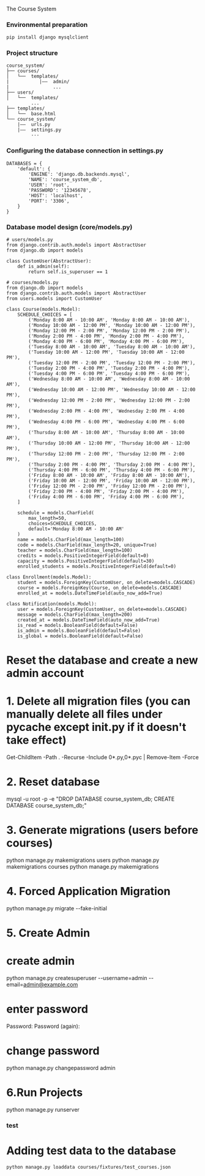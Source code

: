 The Course System

### Environmental preparation
```bash
pip install django mysqlclient
```

### Project structure
```text
course_system/
├── courses/
│   └──  templates/
|           |——  admin/
|                ...
├── users/
│   └──  templates/
         ...
├── templates/
│   └──  base.html
└── course_system/
    |——  urls.py
    |——  settings.py
         ···
```

### Configuring the database connection in settings.py
```
DATABASES = {
    'default': {
        'ENGINE': 'django.db.backends.mysql',
        'NAME': 'course_system_db',      
        'USER': 'root',                  
        'PASSWORD': '12345678',     
        'HOST': 'localhost',             
        'PORT': '3306', 
    }
}

```

### Database model design (core/models.py)
```
# users/models.py
from django.contrib.auth.models import AbstractUser
from django.db import models

class CustomUser(AbstractUser):
    def is_admin(self):
        return self.is_superuser == 1
```

```
# courses/models.py
from django.db import models
from django.contrib.auth.models import AbstractUser
from users.models import CustomUser

class Course(models.Model):
    SCHEDULE_CHOICES = [
        ('Monday 8:00 AM - 10:00 AM', 'Monday 8:00 AM - 10:00 AM'),
        ('Monday 10:00 AM - 12:00 PM', 'Monday 10:00 AM - 12:00 PM'),
        ('Monday 12:00 PM - 2:00 PM', 'Monday 12:00 PM - 2:00 PM'),
        ('Monday 2:00 PM - 4:00 PM', 'Monday 2:00 PM - 4:00 PM'),
        ('Monday 4:00 PM - 6:00 PM', 'Monday 4:00 PM - 6:00 PM'),
        ('Tuesday 8:00 AM - 10:00 AM', 'Tuesday 8:00 AM - 10:00 AM'),
        ('Tuesday 10:00 AM - 12:00 PM', 'Tuesday 10:00 AM - 12:00 PM'),
        ('Tuesday 12:00 PM - 2:00 PM', 'Tuesday 12:00 PM - 2:00 PM'),
        ('Tuesday 2:00 PM - 4:00 PM', 'Tuesday 2:00 PM - 4:00 PM'),
        ('Tuesday 4:00 PM - 6:00 PM', 'Tuesday 4:00 PM - 6:00 PM'),
        ('Wednesday 8:00 AM - 10:00 AM', 'Wednesday 8:00 AM - 10:00 AM'),
        ('Wednesday 10:00 AM - 12:00 PM', 'Wednesday 10:00 AM - 12:00 PM'),
        ('Wednesday 12:00 PM - 2:00 PM', 'Wednesday 12:00 PM - 2:00 PM'),
        ('Wednesday 2:00 PM - 4:00 PM', 'Wednesday 2:00 PM - 4:00 PM'),
        ('Wednesday 4:00 PM - 6:00 PM', 'Wednesday 4:00 PM - 6:00 PM'),
        ('Thursday 8:00 AM - 10:00 AM', 'Thursday 8:00 AM - 10:00 AM'),
        ('Thursday 10:00 AM - 12:00 PM', 'Thursday 10:00 AM - 12:00 PM'),
        ('Thursday 12:00 PM - 2:00 PM', 'Thursday 12:00 PM - 2:00 PM'),
        ('Thursday 2:00 PM - 4:00 PM', 'Thursday 2:00 PM - 4:00 PM'),
        ('Thursday 4:00 PM - 6:00 PM', 'Thursday 4:00 PM - 6:00 PM'),
        ('Friday 8:00 AM - 10:00 AM', 'Friday 8:00 AM - 10:00 AM'),
        ('Friday 10:00 AM - 12:00 PM', 'Friday 10:00 AM - 12:00 PM'),
        ('Friday 12:00 PM - 2:00 PM', 'Friday 12:00 PM - 2:00 PM'),
        ('Friday 2:00 PM - 4:00 PM', 'Friday 2:00 PM - 4:00 PM'),
        ('Friday 4:00 PM - 6:00 PM', 'Friday 4:00 PM - 6:00 PM'),
    ]
    
    schedule = models.CharField(
        max_length=50,
        choices=SCHEDULE_CHOICES,
        default='Monday 8:00 AM - 10:00 AM'
    )
    name = models.CharField(max_length=100)
    code = models.CharField(max_length=20, unique=True)
    teacher = models.CharField(max_length=100)
    credits = models.PositiveIntegerField(default=0)
    capacity = models.PositiveIntegerField(default=30)
    enrolled_students = models.PositiveIntegerField(default=0)

class Enrollment(models.Model):
    student = models.ForeignKey(CustomUser, on_delete=models.CASCADE)
    course = models.ForeignKey(Course, on_delete=models.CASCADE)
    enrolled_at = models.DateTimeField(auto_now_add=True)
    
class Notification(models.Model):
    user = models.ForeignKey(CustomUser, on_delete=models.CASCADE)
    message = models.CharField(max_length=200)
    created_at = models.DateTimeField(auto_now_add=True)
    is_read = models.BooleanField(default=False)
    is_admin = models.BooleanField(default=False) 
    is_global = models.BooleanField(default=False)  
```

# Reset the database and create a new admin account
# 1. Delete all migration files (you can manually delete all files under __pycache__ except __init__.py if it doesn't take effect)
Get-ChildItem -Path . -Recurse -Include 0*.py,0*.pyc | Remove-Item -Force

# 2. Reset database
mysql -u root -p -e "DROP DATABASE course_system_db; CREATE DATABASE course_system_db;"

# 3. Generate migrations (users before courses)
python manage.py makemigrations users
python manage.py makemigrations courses
python manage.py makemigrations

# 4. Forced Application Migration
python manage.py migrate --fake-initial

# 5. Create Admin
# create admin
python manage.py createsuperuser --username=admin --email=admin@example.com

# enter password
Password: 
Password (again): 

# change password
python manage.py changepassword admin

# 6.Run Projects
python manage.py runserver


### test
# Adding test data to the database
```
python manage.py loaddata courses/fixtures/test_courses.json
```


